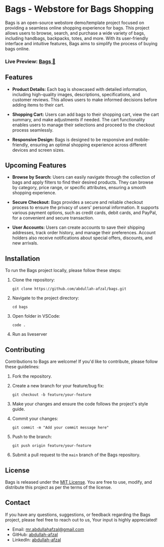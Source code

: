 # Bags - Webstore for Bags Shopping

Bags is an open-source webstore demo/template project focused on providing a seamless online shopping experience for bags. This project allows users to browse, search, and purchase a wide variety of bags, including handbags, backpacks, totes, and more. With its user-friendly interface and intuitive features, Bags aims to simplify the process of buying bags online.

### Live Preview: [Bags 🔗](https://abdullah-afzal.github.io/bags/)

## Features

- **Product Details:** Each bag is showcased with detailed information, including high-quality images, descriptions, specifications, and customer reviews. This allows users to make informed decisions before adding items to their cart.

- **Shopping Cart:** Users can add bags to their shopping cart, view the cart summary, and make adjustments if needed. The cart functionality enables users to manage their selections and proceed to the checkout process seamlessly.

- **Responsive Design:** Bags is designed to be responsive and mobile-friendly, ensuring an optimal shopping experience across different devices and screen sizes.

## Upcoming Features

- **Browse by Search:** Users can easily navigate through the collection of bags and apply filters to find their desired products. They can browse by category, price range, or specific attributes, ensuring a smooth shopping experience.

- **Secure Checkout:** Bags provides a secure and reliable checkout process to ensure the privacy of users' personal information. It supports various payment options, such as credit cards, debit cards, and PayPal, for a convenient and secure transaction.

- **User Accounts:** Users can create accounts to save their shipping addresses, track order history, and manage their preferences. Account holders also receive notifications about special offers, discounts, and new arrivals.

## Installation

To run the Bags project locally, please follow these steps:

1. Clone the repository:
   ```
   git clone https://github.com/abdullah-afzal/bags.git
   ```

2. Navigate to the project directory:
   ```
   cd bags
   ```

3. Open folder in VSCode:
   ```
   code .
   ```
4. Run as liveserver

## Contributing

Contributions to Bags are welcome! If you'd like to contribute, please follow these guidelines:

1. Fork the repository.

2. Create a new branch for your feature/bug fix:
   ```
   git checkout -b feature/your-feature
   ```

3. Make your changes and ensure the code follows the project's style guide.

4. Commit your changes:
   ```
   git commit -m "Add your commit message here"
   ```

5. Push to the branch:
   ```
   git push origin feature/your-feature
   ```

6. Submit a pull request to the `main` branch of the Bags repository.

## License

Bags is released under the [MIT License](https://opensource.org/licenses/MIT). You are free to use, modify, and distribute this project as per the terms of the license.

## Contact

If you have any questions, suggestions, or feedback regarding the Bags project, please feel free to reach out to us, Your input is highly appreciated!
- Email: [mr.abdullahafzal@gmail.com](mailto:mr.abdullahafzal@gmail.com)
- GitHub: [abdullah-afzal](https://github.com/abdullah-afzal)
- LinkedIn: [abdullah-afzal](https://www.linkedin.com/in/abdullah-afzal)

